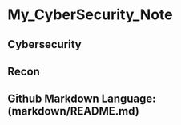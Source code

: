# My_CyberSecurity_Note
## Cybersecurity
## Recon
## Github Markdown Language: (markdown/README.md)
